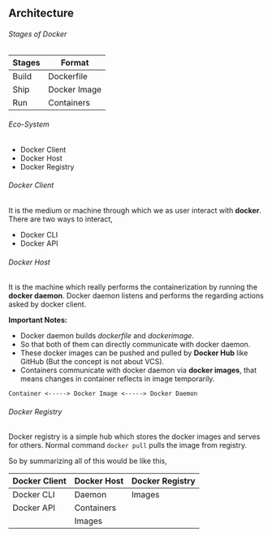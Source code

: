 ## Architecture

###### Stages of Docker

|Stages|Format|
|-----|------|
|Build| Dockerfile|
|Ship | Docker Image|
|Run  | Containers|

###### Eco-System

- Docker Client
- Docker Host
- Docker Registry

###### Docker Client

It is the medium or machine through which we as user interact with **docker**.
There are two ways to interact,

- Docker CLI
- Docker API 

###### Docker Host

It is the machine which really performs the containerization by running the **docker daemon**.
Docker daemon listens and performs the regarding actions asked by docker client.

**Important Notes:**

- Docker daemon builds *dockerfile* and *dockerimage*.
- So that both of them can directly communicate with docker daemon.
- These docker images can be pushed and pulled by **Docker Hub** like GitHub (But the concept is not about VCS).
- Containers communicate with docker daemon via **docker images**, that means changes in container reflects in image temporarily.

```
Container <-----> Docker Image <-----> Docker Daemon
```

###### Docker Registry

Docker registry is a simple hub which stores the docker images and serves for others. Normal command `docker pull` pulls the
image from registry.


So by summarizing all of this would be like this,

| Docker Client| Docker Host | Docker Registry|
|--------------|-------------|----------------|
|Docker CLI|Daemon|Images|
|Docker API|Containers||
||Images||